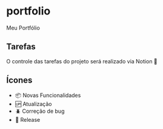 # portfolio
 Meu Portfólio 

## Tarefas
 O controle das tarefas do projeto será realizado via Notion :blue_heart:

## Ícones

- :package: Novas Funcionalidades
- :up: Atualização
- :beetle: Correção de bug
- :checkered_flag: Release
